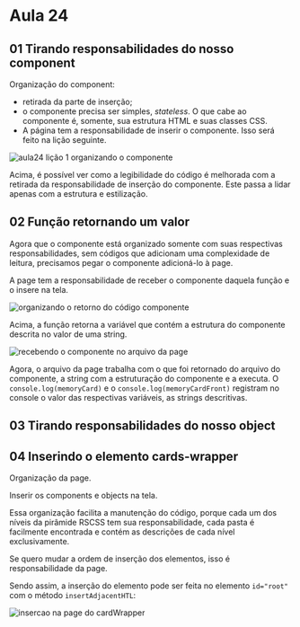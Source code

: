 # Aula 24

## 01 Tirando responsabilidades do nosso component

Organização do component:

- retirada da parte de inserção;
- o componente precisa ser simples, _stateless_. O que cabe ao componente é, somente, sua estrutura HTML e suas classes CSS.
- A página tem a responsabilidade de inserir o componente. Isso será feito na lição seguinte.

![aula24 lição 1 organizando o componente](mdimg/24.01_organizando_o_componente.png)

Acima, é possível ver como a legibilidade do código é melhorada com a retirada da responsabilidade de inserção do componente. Este passa a lidar apenas com a estrutura e estilização.

## 02 Função retornando um valor

Agora que o componente está organizado somente com suas respectivas responsabilidades, sem códigos que adicionam uma complexidade de leitura, precisamos pegar o componente adicioná-lo à page.

A page tem a responsabilidade de receber o componente daquela função e o insere na tela.

![organizando o retorno do código componente](mdimg/24.02_organizando_a_insercao_do_componente.png)

Acima, a função retorna a variável que contém a estrutura do componente descrita no valor de uma string.

![recebendo o componente no arquivo da page](mdimg/24.02_organizando_a_insercao_do_componente2.png)

Agora, o arquivo da page trabalha com o que foi retornado do arquivo do componente, a string com a estruturação do componente e a executa. O `console.log(memoryCard)` e o `console.log(memoryCardFront)` registram no console o valor das respectivas variáveis, as strings descritivas.

## 03 Tirando responsabilidades do nosso object

## 04 Inserindo o elemento cards-wrapper

Organização da page.

Inserir os components e objects na tela.

Essa organização facilita a manutenção do código, porque cada um dos níveis da pirâmide RSCSS tem sua responsabilidade, cada pasta é facilmente encontrada e contém as descrições de cada nível exclusivamente.

Se quero mudar a ordem de inserção dos elementos, isso é responsabilidade da page.

Sendo assim, a inserção do elemento pode ser feita no elemento `id="root"` com o método `insertAdjacentHTL`:

![insercao na page do cardWrapper](mdimg/24.04_organizando_a_page.png)